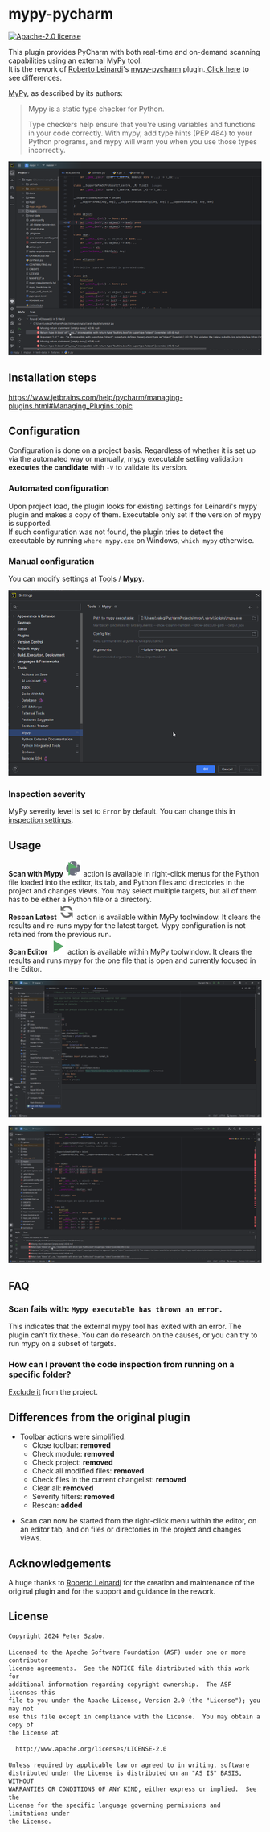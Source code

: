 # mypy-pycharm
[![Apache-2.0 license](https://img.shields.io/github/license/szabope/mypy-pycharm-plugin.svg?style=plastic)](https://github.com/szabope/mypy-pycharm-plugin/blob/master/LICENSE)

<!-- Plugin description -->
This plugin provides PyCharm with both real-time and on-demand scanning capabilities using an external MyPy tool.\
It is the rework of [Roberto Leinardi](https://github.com/szabope/mypy-pycharm-plugin?tab=readme-ov-file#acknowledgements)'s [mypy-pycharm](https://github.com/leinardi/mypy-pycharm) plugin.[ Click here](https://github.com/szabope/mypy-pycharm-plugin?tab=readme-ov-file#differences-from-the-original-plugin) to see differences.

[MyPy](https://github.com/python/mypy), as described by its authors:
>Mypy is a static type checker for Python.
>
>Type checkers help ensure that you're using variables and functions in your code correctly. With mypy, add type hints (PEP 484) to your Python programs, and mypy will warn you when you use those types incorrectly.

![low_res_mypy plugin screenshot](https://raw.githubusercontent.com/szabope/mypy-pycharm-plugin/146a7eaccf3ad32a127dbdcef7bf4042e943411a/art/results_lowres.png)
<!-- Plugin description end -->

## Installation steps
https://www.jetbrains.com/help/pycharm/managing-plugins.html#Managing_Plugins.topic

## Configuration
Configuration is done on a project basis. Regardless of whether it is set up via the automated way or manually, mypy executable setting validation **executes the candidate** with `-V` to validate its version.

### Automated configuration
Upon project load, the plugin looks for existing settings for Leinardi's mypy plugin and makes a copy of them. Executable only set if the version of mypy is supported.\
If such configuration was not found, the plugin tries to detect the executable by running `where mypy.exe` on Windows, `which mypy` otherwise.

### Manual configuration
You can modify settings at [Tools](https://www.jetbrains.com/help/pycharm/settings-tools.html#Settings_Tools.topic) / **Mypy**.

![mypy plugin screenshot](https://raw.githubusercontent.com/szabope/mypy-pycharm-plugin/338908f67473081858a50cf55ecf6e4c37e69fd4/art/settings.png)

### Inspection severity
MyPy severity level is set to `Error` by default. You can change this in [inspection settings](https://www.jetbrains.com/help/pycharm/inspections-settings.html#Inspections_Settings.topic).

## Usage

**Scan with Mypy** ![](https://raw.githubusercontent.com/szabope/mypy-pycharm-plugin/338908f67473081858a50cf55ecf6e4c37e69fd4/art/mypyScanAction.svg) 
action is available in right-click menus for the Python file loaded into the editor, its tab, 
and Python files and directories in the project and changes views. You may select multiple targets, 
but all of them has to be either a Python file or a directory.\
**Rescan Latest** ![](https://raw.githubusercontent.com/szabope/mypy-pycharm-plugin/338908f67473081858a50cf55ecf6e4c37e69fd4/art/refresh.svg) 
action is available within MyPy toolwindow. It clears the results and re-runs mypy for the latest target. 
Mypy configuration is not retained from the previous run.\
**Scan Editor** ![](https://raw.githubusercontent.com/szabope/mypy-pycharm-plugin/338908f67473081858a50cf55ecf6e4c37e69fd4/art/execute.svg) 
action is available within MyPy toolwindow. It clears the results and runs mypy for the one file that is open 
and currently focused in the Editor.

![mypy plugin screenshot](https://raw.githubusercontent.com/szabope/mypy-pycharm-plugin/338908f67473081858a50cf55ecf6e4c37e69fd4/art/menu.png)

![mypy plugin screenshot](https://raw.githubusercontent.com/szabope/mypy-pycharm-plugin/338908f67473081858a50cf55ecf6e4c37e69fd4/art/results.png)

## FAQ
### Scan fails with: `Mypy executable has thrown an error.`
This indicates that the external mypy tool has exited with an error. The plugin can't fix these. You can do research on the causes, or you can try to run mypy on a subset of targets.

### How can I prevent the code inspection from running on a specific folder?
[Exclude it](https://www.jetbrains.com/help/pycharm/configuring-folders-within-a-content-root.html#mark) from the project.

## Differences from the original plugin
- Toolbar actions were simplified:
  - Close toolbar: **removed**
  - Check module: **removed**
  - Check project: **removed**
  - Check all modified files: **removed**
  - Check files in the current changelist: **removed**
  - Clear all: **removed**
  - Severity filters: **removed**
  - Rescan: **added**

[//]: # (  TODO - severity filter: **grouped**)
- Scan can now be started from the right-click menu within the editor, on an editor tab, and on files or directories 
in the project and changes views.

## Acknowledgements
A huge thanks to [Roberto Leinardi](https://github.com/leinardi) for the creation and maintenance of the original plugin and for the support and guidance in the rework.

## License
```
Copyright 2024 Peter Szabo.

Licensed to the Apache Software Foundation (ASF) under one or more contributor
license agreements.  See the NOTICE file distributed with this work for
additional information regarding copyright ownership.  The ASF licenses this
file to you under the Apache License, Version 2.0 (the "License"); you may not
use this file except in compliance with the License.  You may obtain a copy of
the License at

  http://www.apache.org/licenses/LICENSE-2.0

Unless required by applicable law or agreed to in writing, software
distributed under the License is distributed on an "AS IS" BASIS, WITHOUT
WARRANTIES OR CONDITIONS OF ANY KIND, either express or implied.  See the
License for the specific language governing permissions and limitations under
the License.
```
